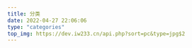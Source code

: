 ```yaml
---
title: 分类
date: 2022-04-27 22:06:06
type: "categories"
top_img: https://dev.iw233.cn/api.php?sort=pc&type=jpg$2
---
```

